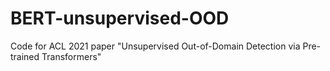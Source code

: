 # BERT-unsupervised-OOD
Code for ACL 2021 paper "Unsupervised Out-of-Domain Detection via Pre-trained Transformers"
